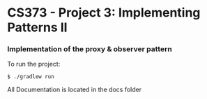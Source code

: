 # CS373 - Project 3: Implementing Patterns II
### Implementation of the proxy & observer pattern

To run the project:

	$ ./gradlew run
  
All Documentation is located in the docs folder

